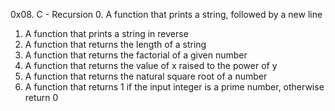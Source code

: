 0x08. C - Recursion
0. A function that prints a string, followed by a new line
1. A function that prints a string in reverse
2. A function that returns the length of a string
3. A  function that returns the factorial of a given number
4. A function that returns the value of x raised to the power of y
5. A  function that returns the natural square root of a number
6. A function that returns 1 if the input integer is a prime number, otherwise return 0
